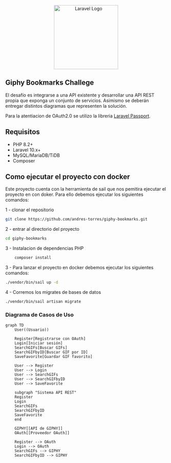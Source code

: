 <p align="center"><img src="https://media1.giphy.com/media/v1.Y2lkPTc5MGI3NjExNmJmZGh0aHRodWs2eXI1ZmgzazF6b2xtbGoyc2x6YzB1NTloNW55eiZlcD12MV9naWZzX3NlYXJjaCZjdD1n/YJBNjrvG5Ctmo/200.webp" width="200" alt="Laravel Logo"></p>



## Giphy Bookmarks Challege

El desafío es integrarse a una API existente y desarrollar una API REST propia que exponga un conjunto de servicios. Asimismo se
deberán entregar distintos diagramas que representen la solución.

Para la atentiacion de OAuth2.0 se utilizo la libreria [Laravel Passport](https://laravel.com/docs/11.x/passport).



## Requisitos

- PHP 8.2+
- Laravel 10.x+
- MySQL/MariaDB/TiDB
- Composer


## Como ejecutar el proyecto con docker

Este proyecto cuenta con la herramienta de sail que nos pemitira ejecutar el proyecto en con doker. Para ello debemos ejecutar los siguientes comandos:

1 -  clonar el repositorio

```bash
git clone https://github.com/andres-torres/giphy-bookmarks.git 
```

2 - entrar al directorio del proyecto

```bash
cd giphy-bookmarks 
```
3 - Instalacion de dependencias PHP

```bash
    composer install
```


3 - Para lanzar el proyecto en docker debemos ejecutar los siguientes comandos:

```bash
./vendor/bin/sail up -d
```

4 - Corremos los migrates de bases de datos

```bash
./vendor/bin/sail artisan migrate
```

### Diagrama de Casos de Uso

```mermaid
graph TD
    User((Usuario))
    
    Register[Registrarse con OAuth]
    Login[Iniciar sesión]
    SearchGIFs[Buscar GIFs]
    SearchGIFbyID[Buscar GIF por ID]
    SaveFavorite[Guardar GIF favorito]
    
    User --> Register
    User --> Login
    User --> SearchGIFs
    User --> SearchGIFbyID
    User --> SaveFavorite
    
    subgraph "Sistema API REST"
    Register
    Login
    SearchGIFs
    SearchGIFbyID
    SaveFavorite
    end
    
    GIPHY[[API de GIPHY]]
    OAuth[[Proveedor OAuth]]
    
    Register --> OAuth
    Login --> OAuth
    SearchGIFs --> GIPHY
    SearchGIFbyID --> GIPHY
```
